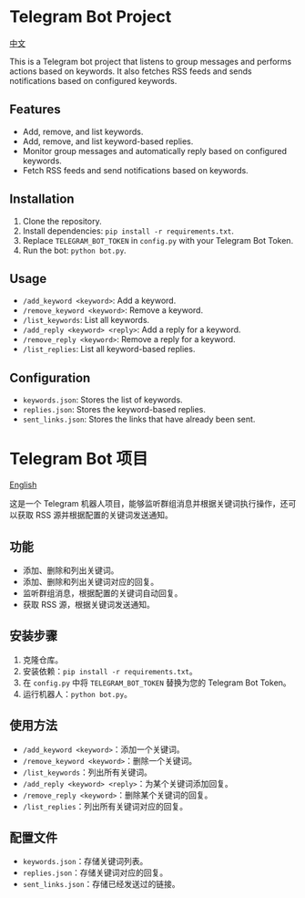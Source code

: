 # Telegram Bot Project

[中文](#telegram-bot-项目)

This is a Telegram bot project that listens to group messages and performs actions based on keywords. It also fetches RSS feeds and sends notifications based on configured keywords.

## Features
- Add, remove, and list keywords.
- Add, remove, and list keyword-based replies.
- Monitor group messages and automatically reply based on configured keywords.
- Fetch RSS feeds and send notifications based on keywords.

## Installation
1. Clone the repository.
2. Install dependencies: `pip install -r requirements.txt`.
3. Replace `TELEGRAM_BOT_TOKEN` in `config.py` with your Telegram Bot Token.
4. Run the bot: `python bot.py`.

## Usage
- `/add_keyword <keyword>`: Add a keyword.
- `/remove_keyword <keyword>`: Remove a keyword.
- `/list_keywords`: List all keywords.
- `/add_reply <keyword> <reply>`: Add a reply for a keyword.
- `/remove_reply <keyword>`: Remove a reply for a keyword.
- `/list_replies`: List all keyword-based replies.

## Configuration
- `keywords.json`: Stores the list of keywords.
- `replies.json`: Stores the keyword-based replies.
- `sent_links.json`: Stores the links that have already been sent.
# Telegram Bot 项目

[English](#telegram-bot-project)

这是一个 Telegram 机器人项目，能够监听群组消息并根据关键词执行操作，还可以获取 RSS 源并根据配置的关键词发送通知。

## 功能
- 添加、删除和列出关键词。
- 添加、删除和列出关键词对应的回复。
- 监听群组消息，根据配置的关键词自动回复。
- 获取 RSS 源，根据关键词发送通知。

## 安装步骤
1. 克隆仓库。
2. 安装依赖：`pip install -r requirements.txt`。
3. 在 `config.py` 中将 `TELEGRAM_BOT_TOKEN` 替换为您的 Telegram Bot Token。
4. 运行机器人：`python bot.py`。

## 使用方法
- `/add_keyword <keyword>`：添加一个关键词。
- `/remove_keyword <keyword>`：删除一个关键词。
- `/list_keywords`：列出所有关键词。
- `/add_reply <keyword> <reply>`：为某个关键词添加回复。
- `/remove_reply <keyword>`：删除某个关键词的回复。
- `/list_replies`：列出所有关键词对应的回复。

## 配置文件
- `keywords.json`：存储关键词列表。
- `replies.json`：存储关键词对应的回复。
- `sent_links.json`：存储已经发送过的链接。

